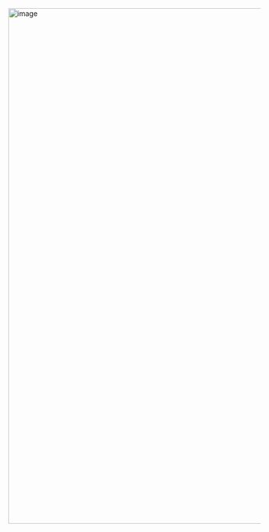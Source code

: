 <img width="1143" height="1031" alt="image" src="https://github.com/user-attachments/assets/8a173273-428f-4f0e-9526-9ee18188d914" />
